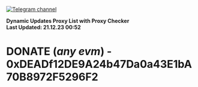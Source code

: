 [![Telegram channel](https://img.shields.io/endpoint?url=https://runkit.io/damiankrawczyk/telegram-badge/branches/master?url=https://t.me/n4z4v0d)](https://t.me/n4z4v0d) 

**Dynamic Updates Proxy List with Proxy Checker**  
**Last Updated: 21.12.23 00:52**

# DONATE (_any evm_) - 0xDEADf12DE9A24b47Da0a43E1bA70B8972F5296F2
